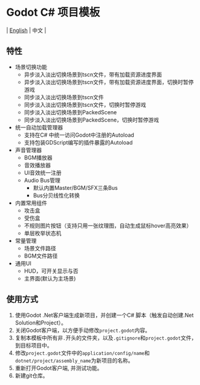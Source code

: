 ﻿# Godot C# 项目模板 
| [English](https://github.com/cuppar/godotnettemplate?tab=readme-ov-file#godot-c-project-template) | 中文 |

## 特性

- 场景切换功能
  - 异步淡入淡出切换场景到tscn文件，带有加载资源进度界面
  - 异步淡入淡出切换场景到tscn文件，带有加载资源进度界面，切换时暂停游戏
  - 同步淡入淡出切换场景到tscn文件
  - 同步淡入淡出切换场景到tscn文件，切换时暂停游戏
  - 同步淡入淡出切换场景到PackedScene
  - 同步淡入淡出切换场景到PackedScene，切换时暂停游戏
- 统一自动加载管理器
  - 支持在C# 中统一访问Godot中注册的Autoload
  - 支持包装GDScript编写的插件暴露的Autoload
- 声音管理器
  - BGM播放器
  - 音效播放器
  - UI音效统一注册
  - Audio Bus管理
    - 默认内置Master/BGM/SFX三条Bus
    - Bus分贝线性化转换
- 内置常用组件
  - 攻击盒
  - 受伤盒
  - 不规则图片按钮（支持只用一张纹理图，自动生成鼠标hover高亮效果）
  - 单层枚举状态机
- 常量管理
  - 场景文件路径
  - BGM文件路径
- 通用UI
  - HUD，可开关显示与否
  - 主界面(默认为主场景)


## 使用方式

1. 使用Godot .Net客户端生成新项目，并创建一个C# 脚本（触发自动创建.Net Solution和Project）。
2. 关闭Godot客户端，以方便手动修改`project.godot`内容。
3. 复制本模板中所有非`.`开头的文件夹，以及`.gitignore`和`project.godot`文件，到目标项目中。
4. 修改`project.godot`文件中的`application/config/name`和`dotnet/project/assembly_name`为新项目的名称。
5. 重新打开Godot客户端, 并测试功能。
6. 新建git仓库。